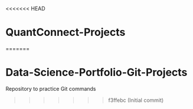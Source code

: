 <<<<<<< HEAD
# QuantConnect-Projects
=======
# Data-Science-Portfolio-Git-Projects
 Repository to practice Git commands
>>>>>>> f3ffebc (Initial commit)
